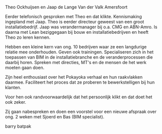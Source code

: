 Theo Ockhuijsen en Jaap de Lange
Van der Valk Amersfoort

Eerder telefonisch gesproken met Theo en dat klikte. Kennismaking ingepland met Jaap. Theo is eerder directeur geweest van een groot installatiebedrijf. Jaap was verandermanager bij o.a. CMG en ABN-Amro. Is daarna met Lean beziggegaan bij bouw en installatiebedrijven en heeft Theo zo leren kennen.

Hebben een kleine kern van ong. 10 bedrijven waar ze een langdurige relatie mee onderhouden. Geven ook trainingen. Specialiseren zich in het toepassen van BIM in de installatiebranche en de veranderprocessen die daarbij horen. Spreken met directies, MT's en de mensen de het werk moeten gaan doen.

Zijn heel enthousiast over het Pokayoka verhaal en hun raakvlakken daarmee. Faciliteert het proces dat ze proberen te bewerkstelligen bij hun klanten.

Voor hen ook randvoorwaardelijk dat het persoonlijk klikt en dat doet het ook zeker. 

Zij gaan nabespreken en doen een voorstel voor een nieuwe afspraak over ong. 2 weken met Sjoerd en Bas (BIM specialist).

barry batpak
